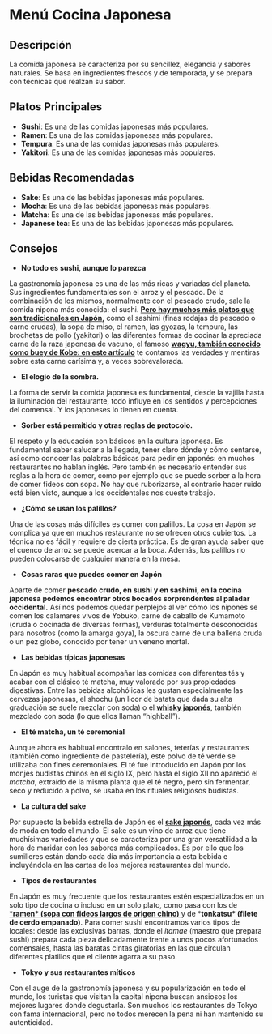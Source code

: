 # Menú Cocina Japonesa

## Descripción

La comida japonesa se caracteriza por su sencillez, elegancia y sabores naturales. Se basa en ingredientes frescos y de temporada, y se prepara con técnicas que realzan su sabor. 

## Platos Principales

- **Sushi**: Es una de las comidas japonesas más populares.
- **Ramen**: Es una de las comidas japonesas más populares.
- **Tempura**: Es una de las comidas japonesas más populares.
- **Yakitori**: Es una de las comidas japonesas más populares.

## Bebidas Recomendadas

- **Sake**: Es una de las bebidas japonesas más populares.
- **Mocha**: Es una de las bebidas japonesas más populares.
- **Matcha**: Es una de las bebidas japonesas más populares.
- **Japanese tea**: Es una de las bebidas japonesas más populares.

## Consejos

- **No todo es sushi, aunque lo parezca**

La gastronomía japonesa es una de las más ricas y variadas del planeta. Sus ingredientes fundamentales son el arroz y el pescado. De la combinación de los mismos, normalmente con el pescado crudo, sale la comida nipona más conocida: el sushi. **[Pero hay muchos más platos que son tradicionales en Japón](https://www.gastroactitud.com/pista/comidas-tipicas-japon/),** como el sashimi (finas rodajas de pescado o carne crudas), la sopa de miso, el ramen, las gyozas, la tempura, las brochetas de pollo (yakitori) o las diferentes formas de cocinar la apreciada carne de la raza japonesa de vacuno, el famoso **[wagyu, también conocido como buey de Kobe: en este artículo](https://www.gastroactitud.com/pista/verdades-y-mentiras-del-buey-de-kobe-la-carne-mas-cara-del-mundo/)** te contamos las verdades y mentiras sobre esta carne carísima y, a veces sobrevalorada.

- **El elogio de la sombra.**

La forma de servir la comida japonesa es fundamental, desde la vajilla hasta la iluminación del restaurante, todo influye en los sentidos y percepciones del comensal. Y los japoneses lo tienen en cuenta.

- **Sorber está permitido y otras reglas de protocolo.**

El respeto y la educación son básicos en la cultura japonesa. Es fundamental saber saludar a la llegada, tener claro dónde y cómo sentarse, así como conocer las palabras básicas para pedir en japonés: en muchos restaurantes no hablan inglés. Pero también es necesario entender sus reglas a la hora de comer, como por ejemplo que se puede sorber a la hora de comer fideos con sopa. No hay que ruborizarse, al contrario hacer ruido está bien visto, aunque a los occidentales nos cueste trabajo.

- **¿Cómo se usan los palillos?**

Una de las cosas más difíciles es comer con palillos. La cosa en Japón se complica ya que en muchos restaurante no se ofrecen otros cubiertos. La técnica no es fácil y requiere de cierta práctica. Es de gran ayuda saber que el cuenco de arroz se puede acercar a la boca. Además, los palillos no pueden colocarse de cualquier manera en la mesa. 

- **Cosas raras que puedes comer en Japón**

Aparte de comer **pescado crudo, en sushi y en sashimi, en la cocina japonesa podemos encontrar otros bocados sorprendentes al paladar occidental.** Así nos podemos quedar perplejos al ver cómo los nipones se comen los calamares vivos de Yobuko, carne de caballo de Kumamoto (cruda o cocinada de diversas formas), verduras totalmente desconocidas para nosotros (como la amarga goya), la oscura carne de una ballena cruda o un pez globo, conocido por tener un veneno mortal. 

- **Las bebidas típicas japonesas**

En Japón es muy habitual acompañar las comidas con diferentes tés y acabar con el clásico té matcha, muy valorado por sus propiedades digestivas. Entre las bebidas alcohólicas les gustan especialmente las cervezas japonesas, el shochu (un licor de batata que dada su alta graduación se suele mezclar con soda) o el **[whisky japonés](https://www.gastroactitud.com/bar/hibiki-17-anos-la-excelencia-del-whisky-japones/)**, también mezclado con soda (lo que ellos llaman “highball”).

- **El té matcha, un té ceremonial**

Aunque ahora es habitual encontralo en salones, teterías y restaurantes (también como ingrediente de pastelería), este polvo de té verde se utilizaba con fines ceremoniales. El té fue introducido en Japón por los monjes budistas chinos en el siglo IX, pero hasta el siglo XII no apareció el *matcha*, extraído de la misma planta que el té negro, pero sin fermentar, seco y reducido a polvo, se usaba en los rituales religiosos budistas. 

- **La cultura del sake**

Por supuesto la bebida estrella de Japón es el [**sake japonés**](https://www.gastroactitud.com/pista/el-sumiller-del-kabuki-wellington-elige-los-cinco-mejores-sabes-a-la-venta-en-espana/), cada vez más de moda en todo el mundo. El sake es un vino de arroz que tiene muchísimas variedades y que se caracteriza por una gran versatilidad a la hora de maridar con los sabores más complicados. Es por ello que los sumilleres están dando cada día más importancia a esta bebida e incluyéndola en las cartas de los mejores restaurantes del mundo. 

- **Tipos de restaurantes**

En Japón es muy frecuente que los restaurantes estén especializados en un solo tipo de cocina o incluso en un solo plato, como pasa con los de [***ramen\* (sopa con fideos largos de origen chino)** ](https://www.gastroactitud.com/receta/ramen-chuka-bar/)y de ***tonkatsu\* (filete de cerdo empanado)**. Para comer sushi encontramos varios tipos de locales: desde las exclusivas barras, donde el *itamae* (maestro que prepara sushi) prepara cada pieza delicadamente frente a unos pocos afortunados comensales, hasta las baratas cintas giratorias en las que circulan diferentes platillos que el cliente agarra a su paso.



- **Tokyo y sus restaurantes míticos**

Con el auge de la gastronomía japonesa y su popularización en todo el mundo, los turistas que visitan la capital nipona buscan ansiosos los mejores lugares donde degustarla. Son muchos los restaurantes de Tokyo con fama internacional, pero no todos merecen la pena ni han mantenido su autenticidad.